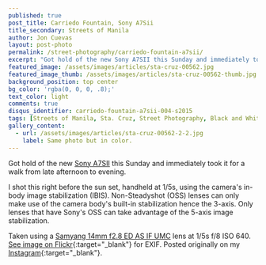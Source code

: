 ```yaml
---
published: true
post_title: Carriedo Fountain, Sony A7Sii
title_secondary: Streets of Manila
author: Jon Cuevas
layout: post-photo
permalink: /street-photography/carriedo-fountain-a7sii/
excerpt: "Got hold of the new Sony A7SII this Sunday and immediately took it for a walk from late afternoon to evening."
featured_image: /assets/images/articles/sta-cruz-00562.jpg
featured_image_thumb: /assets/images/articles/sta-cruz-00562-thumb.jpg
background_position: top center
bg_color: 'rgba(0, 0, 0, .8);'
text_color: light
comments: true
disqus_identifier: carriedo-fountain-a7sii-004-s2015
tags: [Streets of Manila, Sta. Cruz, Street Photography, Black and White, Sony, Sony A7Sii, Samyang, Manila, Photography, Mirrorless]
gallery_content:
  - url: /assets/images/articles/sta-cruz-00562-2-2.jpg
    label: Same photo but in color.
---
```


Got hold of the new [Sony A7SII][5] this Sunday and immediately took it for a walk from late afternoon to evening. 

I shot this right before the sun set, handheld at 1/5s, using the camera's in-body image stabilization (IBIS). Non-Steadyshot (OSS) lenses can only make use of the camera body's built-in stabilization hence the 3-axis. Only lenses that have Sony's OSS can take advantage of the 5-axis image stabilization.

Taken using a [Samyang 14mm f2.8 ED AS IF UMC][6] lens at 1/5s f/8 ISO 640. [See image on Flickr][1]{:target="_blank"} for EXIF. Posted originally on my [Instagram][2]{:target="_blank"}.

[1]: https://www.flickr.com/photos/archondigital/23094982491/
[2]: https://www.instagram.com/p/-Gum-JGq-r/
[3]: /topic/humans-of-san-andres-bukid/
[4]: /topic/streets-of-manila/
[5]: /topic/sony-a7sii/
[6]: /topic/samyang/